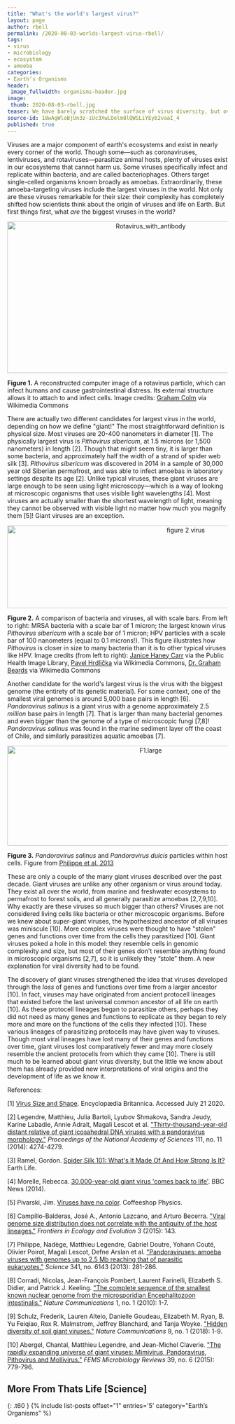 ```yaml
---
title: "What's the world's largest virus?"
layout: page
author: rbell
permalink: /2020-08-03-worlds-largest-virus-rbell/
tags:
- virus
- microbiology
- ecosystem
- amoeba
categories:
- Earth’s Organisms
header:
 image_fullwidth: organisms-header.jpg
image:
 thumb: 2020-08-03-rbell.jpg
teaser: We have barely scratched the surface of virus diversity, but over the past decade scientists have discovered shockingly large viruses in environments across the globe. These giant viruses shook up everything we thought we knew about the origin of viruses.
source-id: 18wAgWloBjUn3z-iUc3XwLOelm8lQWSLiYEyb2vaaI_4
published: true
---
```


Viruses are a major component of earth's ecosystems and exist in nearly every corner of the world. Though some—such as coronaviruses, lentiviruses, and rotaviruses—parasitize animal hosts, plenty of viruses exist in our ecosystems that cannot harm us. Some viruses specifically infect and replicate within bacteria, and are called bacteriophages. Others target single-celled organisms known broadly as amoebas. Extraordinarily, these amoeba-targeting viruses include the largest viruses in the world. Not only are these viruses remarkable for their size: their complexity has completely shifted how scientists think about the origin of viruses and life on Earth. But first things first, what *are* the biggest viruses in the world?

<center><a data-flickr-embed="true" href="https://www.flickr.com/photos/139839751@N06/50180933931/in/dateposted-friend/" title="Rotavirus_with_antibody"><img src="https://live.staticflickr.com/65535/50180933931_8d9e35acbb_z.jpg" width="640" height="346" alt="Rotavirus_with_antibody"></a><script async src="//embedr.flickr.com/assets/client-code.js" charset="utf-8"></script></center>

**Figure 1.** A reconstructed computer image of a rotavirus particle, which can infect humans and cause gastrointestinal distress. Its external structure allows it to attach to and infect cells. Image credits: [Graham Colm](https://upload.wikimedia.org/wikipedia/commons/9/98/Rotavirus_with_antibody.jpg) via Wikimedia Commons

There are actually two different candidates for largest virus in the world, depending on how we define "giant!" The most straightforward definition is physical size. Most viruses are 20-400 nanometers in diameter [1]. The physically largest virus is *Pithovirus sibericum*, at 1.5 microns (or 1,500 nanometers) in length [2]. Though that might seem tiny, it is larger than some bacteria, and approximately half the width of a strand of spider web silk [3]. *Pithovirus sibericum* was discovered in 2014 in a sample of 30,000 year old Siberian permafrost, and was able to infect amoebas in laboratory settings despite its age [2]. Unlike typical viruses, these giant viruses are large enough to be seen using light microscopy—which is a way of looking at microscopic organisms that uses visible light wavelengths [4]. Most viruses are actually smaller than the shortest wavelength of light, meaning they cannot be observed with visible light no matter how much you magnify them [5]! Giant viruses are an exception. 

<center><a data-flickr-embed="true" href="https://www.flickr.com/photos/139839751@N06/50182487907/in/dateposted-friend/" title="figure 2 virus"><img src="https://live.staticflickr.com/65535/50182487907_8c197a0812_c.jpg" width="800" height="189" alt="figure 2 virus"></a><script async src="//embedr.flickr.com/assets/client-code.js" charset="utf-8"></script></center>

**Figure 2.** A comparison of bacteria and viruses, all with scale bars. From left to right: MRSA bacteria with a scale bar of 1 micron; the largest known virus *Pithovirus sibericum* with a scale bar of 1 micron; HPV particles with a scale bar of 100 nanometers (equal to 0.1 microns!). This figure illustrates how *Pithovirus* is closer in size to many bacteria than it is to other typical viruses like HPV. Image credits (from left to right): [Janice Haney Carr](https://phil.cdc.gov/Details.aspx?pid=9994) via the Public Health Image Library, [Pavel Hrdlička](https://commons.wikimedia.org/wiki/File:Pithovirus_sibericum_sketch.jpg) via Wikimedia Commons, [Dr. Graham Beards](https://commons.wikimedia.org/wiki/File:Papilloma_Virus_(HPV)_EM_(new_version).jpg) via Wikimedia Commons

Another candidate for the world's largest virus is the virus with the biggest genome (the entirety of its genetic material). For some context, one of the smallest viral genomes is around 5,000 base pairs in length [6]. *Pandoravirus salinus* is a giant virus with a genome approximately 2.5 *million* base pairs in length [7]. That is larger than many bacterial genomes and even bigger than the genome of a type of microscopic fungi [7,8]! *Pandoravirus salinus* was found in the marine sediment layer off the coast of Chile, and similarly parasitizes aquatic amoebas [7].

<center><a data-flickr-embed="true" href="https://www.flickr.com/photos/139839751@N06/50181211717/in/dateposted-friend/" title="F1.large"><img src="https://live.staticflickr.com/65535/50181211717_14382eec8a_z.jpg" width="640" height="228" alt="F1.large"></a><script async src="//embedr.flickr.com/assets/client-code.js" charset="utf-8"></script></center>

**Figure 3.** *Pandoravirus salinus* and *Pandoravirus dulcis* particles within host cells. Figure from [Philippe et al. 2013](https://science.sciencemag.org/content/341/6143/281)

These are only a couple of the many giant viruses described over the past decade. Giant viruses are unlike any other organism or virus around today. They exist all over the world, from marine and freshwater ecosystems to permafrost to forest soils, and all generally parasitize amoebas [2,7,9,10]. Why exactly are these viruses so much bigger than others? Viruses are not considered living cells like bacteria or other microscopic organisms. Before we knew about super-giant viruses, the hypothesized ancestor of all viruses was miniscule [10]. More complex viruses were thought to have "stolen" genes and functions over time from the cells they parasitized [10]. Giant viruses poked a hole in this model: they resemble cells in genomic complexity and size, but most of their genes don't resemble anything found in microscopic organisms [2,7], so it is unlikely they “stole” them. A new explanation for viral diversity had to be found.

The discovery of giant viruses strengthened the idea that viruses developed through the *loss* of genes and functions over time from a larger ancestor [10]. In fact, viruses may have originated from ancient protocell lineages that existed before the last universal common ancestor of all life on earth [10]. As these protocell lineages began to parasitize others, perhaps they did not need as many genes and functions to replicate as they began to rely more and more on the functions of the cells they infected [10]. These various lineages of parasitizing protocells may have given way to viruses. Though most viral lineages have lost many of their genes and functions over time, giant viruses lost comparatively fewer and may more closely resemble the ancient protocells from which they came [10]. There is still much to be learned about giant virus diversity, but the little we know about them has already provided new interpretations of viral origins and the development of life as we know it. 

References:

[1] [Virus Size and Shape](https://www.britannica.com/science/virus/Size-and-shape ). Encyclopædia Britannica. Accessed July 21 2020. 

[2] Legendre, Matthieu, Julia Bartoli, Lyubov Shmakova, Sandra Jeudy, Karine Labadie, Annie Adrait, Magali Lescot et al. ["Thirty-thousand-year-old distant relative of giant icosahedral DNA viruses with a pandoravirus morphology."](https://www.pnas.org/content/111/11/4274) *Proceedings of the National Academy of Sciences* 111, no. 11 (2014): 4274-4279.

[3] Ramel, Gordon. [Spider Silk 101: What's It Made Of And How Strong Is It?](https://www.earthlife.net/chelicerata/silk.html) Earth Life.

[4] Morelle, Rebecca. [30,000-year-old giant virus 'comes back to life'](https://www.bbc.com/news/science-environment-26387276). BBC News (2014). 

[5] Pivarski, Jim. [Viruses have no color](http://coffeeshopphysics.com/articles/2013-02/01_viruses_have_no_color/). Coffeeshop Physics. 

[6] Campillo-Balderas, José A., Antonio Lazcano, and Arturo Becerra. ["Viral genome size distribution does not correlate with the antiquity of the host lineages."](https://www.frontiersin.org/articles/10.3389/fevo.2015.00143/full) *Frontiers in Ecology and Evolution* 3 (2015): 143.

[7] Philippe, Nadège, Matthieu Legendre, Gabriel Doutre, Yohann Couté, Olivier Poirot, Magali Lescot, Defne Arslan et al. ["Pandoraviruses: amoeba viruses with genomes up to 2.5 Mb reaching that of parasitic eukaryotes."](https://science.sciencemag.org/content/341/6143/281) *Science* 341, no. 6143 (2013): 281-286.

[8] Corradi, Nicolas, Jean-François Pombert, Laurent Farinelli, Elizabeth S. Didier, and Patrick J. Keeling. ["The complete sequence of the smallest known nuclear genome from the microsporidian Encephalitozoon intestinalis."](https://www.nature.com/articles/ncomms1082) *Nature Communications* 1, no. 1 (2010): 1-7.

[9] Schulz, Frederik, Lauren Alteio, Danielle Goudeau, Elizabeth M. Ryan, B. Yu Feiqiao, Rex R. Malmstrom, Jeffrey Blanchard, and Tanja Woyke. ["Hidden diversity of soil giant viruses."](https://www.nature.com/articles/s41467-018-07335-2) *Nature Communications* 9, no. 1 (2018): 1-9.

[10] Abergel, Chantal, Matthieu Legendre, and Jean-Michel Claverie. ["The rapidly expanding universe of giant viruses: Mimivirus, Pandoravirus, Pithovirus and Mollivirus."](https://academic.oup.com/femsre/article/39/6/779/550971) *FEMS Microbiology Reviews* 39, no. 6 (2015): 779-796.


## More From Thats Life [Science]
{: .t60 }
{% include list-posts offset="1" entries='5' category="Earth’s Organisms" %}
